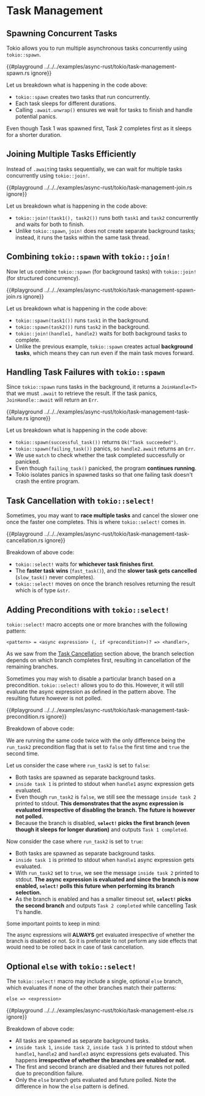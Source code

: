 # Task Management

## Spawning Concurrent Tasks

Tokio allows you to run multiple asynchronous tasks concurrently
using `tokio::spawn`.

{{#playground ../../../examples/async-rust/tokio/task-management-spawn.rs ignore}}

Let us breakdown what is happening in the code above:

* `tokio::spawn` creates two tasks that run concurrently.
* Each task sleeps for different durations.
* Calling `.await.unwrap()` ensures we wait for tasks to finish
  and handle potential panics.

Even though Task 1 was spawned first, Task 2 completes first as it sleeps
for a shorter duration.

## Joining Multiple Tasks Efficiently

Instead of `.await`ing tasks sequentially, we can wait for multiple 
tasks concurrently using `tokio::join!`.

{{#playground ../../../examples/async-rust/tokio/task-management-join.rs ignore}}

Let us breakdown what is happening in the code above:

* `tokio::join!(task1(), task2())` runs both `task1` and `task2` concurrently
  and waits for both to finish.
* Unlike `tokio::spawn`, `join!` does not create separate background tasks;
  instead, it runs the tasks within the same task thread.

## Combining `tokio::spawn` with `tokio::join!`

Now let us combine `tokio::spawn` (for background tasks) with `tokio::join!`
(for structured concurrency).

{{#playground ../../../examples/async-rust/tokio/task-management-spawn-join.rs ignore}}

Let us breakdown what is happening in the code above:

* `tokio::spawn(task1())` runs `task1` in the background.
* `tokio::spawn(task2())` runs `task2` in the background.
* `tokio::join!(handle1, handle2)` waits for both background tasks to complete.
* Unlike the previous example, `tokio::spawn` creates actual **background
  tasks**, which means they can run even if the main task moves forward.

## Handling Task Failures with `tokio::spawn`

Since `tokio::spawn` runs tasks in the background, it returns a `JoinHandle<T>`
that we must `.await` to retrieve the result. If the task panics,
`JoinHandle::await` will return an `Err`.

{{#playground ../../../examples/async-rust/tokio/task-management-task-failure.rs ignore}}

Let us breakdown what is happening in the code above:

* `tokio::spawn(successful_task())` returns `Ok("Task succeeded")`.
* `tokio::spawn(failing_task())` panics, so `handle2.await` returns an `Err`.
* We use `match` to check whether the task completed successfully or panicked.
* Even though `failing_task()` panicked, the program **continues running**.
* Tokio isolates panics in spawned tasks so that one failing task doesn't crash
  the entire program.

## Task Cancellation with `tokio::select!`

Sometimes, you may want to **race multiple tasks** and cancel the slower one
once the faster one completes. This is where `tokio::select!` comes in.

{{#playground ../../../examples/async-rust/tokio/task-management-task-cancellation.rs ignore}}

Breakdown of above code:

* `tokio::select!` waits for **whichever task finishes first**.
* The **faster task wins** (`fast_task()`), and the **slower task gets cancelled**
  (`slow_task()` never completes).
* `tokio::select!` moves on once the branch resolves returning the result which
  is of type `&str`.

## Adding Preconditions with `tokio::select!`

`tokio::select!` macro accepts one or more branches with the following pattern:

```text,ignore
<pattern> = <async expression> (, if <precondition>)? => <handler>,
```

As we saw from the [Task Cancellation](#task-cancellation-with-tokioselect) section above, 
the branch selection depends on which branch completes first, resulting in cancellation of the
remaining branches.

Sometimes you may wish to disable a particular branch based on a precondition.
`tokio::select!` allows you to do this. However, it will still evaluate the async
expression as defined in the pattern above. The resulting future however is not
polled.

{{#playground ../../../examples/async-rust/tokio/task-management-task-precondition.rs ignore}}

Breakdown of above code:

We are running the same code twice with the only difference being the `run_task2`
precondition flag that is set to `false` the first time and `true` the second time.

Let us consider the case where `run_task2` is set to `false`:

* Both tasks are spawned as separate background tasks.
* `inside task 1` is printed to stdout when `handle1` async expression gets evaluated.
* Even though `run_task2` is `false`, we still see the message `inside task 2`
  printed to stdout. **This demonstrates that the async expression is evaluated
  irrespective of disabling the branch. The future is however not polled.**
* Because the branch is disabled, **`select!` picks the first branch (even though it
  sleeps for longer duration)** and outputs `Task 1 completed`.

Now consider the case where `run_task2` is set to `true`:

* Both tasks are spawned as separate background tasks.
* `inside task 1` is printed to stdout when `handle1` async expression gets evaluated.
* With `run_task2` set to `true`, we see the message `inside task 2` printed to stdout. 
  **The async expression is evaluated and since the branch is now enabled, 
  `select!` polls this future when performing its branch selection.**
* As the branch is enabled and has a smaller timeout set, **`select!` picks the 
  second branch** and outputs `Task 2 completed` while cancelling Task 1's handle.

<div class="warning" style="font-size: 0.95em;">
Some important points to keep in mind:

The async expressions will **ALWAYS** get evaluated irrespective of
whether the branch is disabled or not. So it is preferable to not perform
any side effects that would need to be rolled back in case of task cancellation.
</div>

## Optional `else` with `tokio::select!`

The `tokio::select!` macro may include a single, optional `else`
branch, which evaluates if none of the other branches match their patterns:

```text,ignore
else => <expression>
```

{{#playground ../../../examples/async-rust/tokio/task-management-else.rs ignore}}

Breakdown of above code:

* All tasks are spawned as separate background tasks.
* `inside task 1`, `inside task 2`, `inside task 3` is printed to stdout when 
  `handle1`, `handle2` and `handle3` async expressions gets evaluated. This 
  happens **irrespective of whether the branches are enabled or not.**
* The first and second branch are disabled and their futures not polled due
  to precondition failure.
* Only the `else` branch gets evaluated and future polled. Note the difference 
  in how the `else` pattern is defined.

